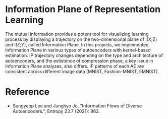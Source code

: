 # Information Plane of Representation Learning

The mutual information provides a potent tool for visualizing learning process by displaying a trajectory on the two-dimensional plane of I(X;Z) and I(Z;Y), called Information Plane. In this projects, we implemented Information Plane in various types of autoencoders with kernel-based estimation. IP trajectory changes depending on the type and architecture of autoencoders, and the extistence of compression phase, a key issue in Information Plane analyses, also differs. IP patterns of each AE are consistent across different image data (MNIST, Fashion-MNIST, EMNIST).

# Reference
- Sungyeop Lee and Junghyo Jo, "Information Flows of Diverse Autoencoders.", Entropy 23.7 (2021): 862. 


